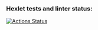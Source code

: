 ### Hexlet tests and linter status:
[![Actions Status](https://github.com/vladko-89/backend-project-lvl1/workflows/hexlet-check/badge.svg)](https://github.com/vladko-89/backend-project-lvl1/actions)